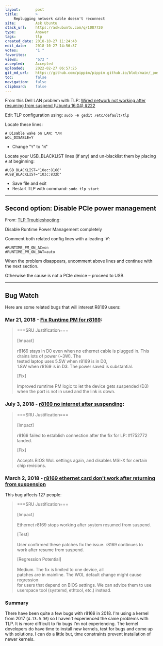 ```yaml
---
layout:       post
title:        >
    Replugging network cable doesn't reconnect
site:         Ask Ubuntu
stack_url:    https://askubuntu.com/q/1087720
type:         Answer
tags:         tlp
created_date: 2018-10-27 11:24:43
edit_date:    2018-10-27 14:56:37
votes:        "1 "
favorites:    
views:        "673 "
accepted:     Accepted
uploaded:     2022-02-27 06:57:25
git_md_url:   https://github.com/pippim/pippim.github.io/blob/main/_posts/2018/2018-10-27-Replugging-network-cable-doesn_t-reconnect.md
toc:          false
navigation:   false
clipboard:    false
---
```


From this Dell LAN problem with TLP: [Wired network not working after resuming from suspend (Ubuntu 16.04) #222][1]

Edit TLP configuration using: `sudo -H gedit /etc/default/tlp`

Locate these lines:

``` 
# Disable wake on LAN: Y/N
WOL_DISABLE=Y
```

- Change "`Y`" to "`N`"

Locate your USB_BLACKLIST lines (if any) and un-blacklist them by placing `#` at beginning:

``` 
#USB_BLACKLIST="10ec:8168"
#USB_BLACKLIST="103c:832b"
```

- Save file and exit
- Restart TLP with command: `sudo tlp start`


----------

## Second option: Disable PCIe power management

From: [TLP Troubleshooting][2]:

Disable Runtime Power Management completely

Comment both related config lines with a leading '`#`':

``` 
#RUNTIME_PM_ON_AC=on
#RUNTIME_PM_ON_BAT=auto
```

When the problem disappears, uncomment above lines and continue with the next section.

Otherwise the cause is not a PCIe device – proceed to USB.


----------


## Bug Watch

Here are some related bugs that will interest R8169 users:

### Mar 21, 2018 - [Fix Runtime PM for r8169][3]:

> ===SRU Justification===<br>  
> [Impact]<br>  
> r8169 stays in D0 even when no ethernet cable is plugged in. This drains lots of power (~3W). The  
> tested laptop uses 5.5W when r8169 is in D0,  
> 1.8W when r8169 is in D3. The power saved is substantial.  
>   
> [Fix]<br>  
> Improved rumtime PM logic to let the device gets suspended (D3)  
> when the port is not in used and the link is down.  

### July 3, 2018 - [r8169 no internet after suspending][4]:

> ===SRU Justification===<br>  
> [Impact]<br>  
> r8169 failed to establish connection after the fix for LP: #1752772 landed.  
>   
> [Fix]<br>  
> Accepts BIOS WoL settings again, and disables MSI-X for certain  
> chip revisions.  

### March 2, 2018 - [r8169 ethernet card don't work after returning from suspension][5]

This bug affects 127 people:

> ===SRU Justification===<br>  
> [Impact]<br>  
> Ethernet r8169 stops working after system resumed from suspend.  
>   
> [Test]<br>  
> User confirmed these patches fix the issue. r8169 continues to  
> work after resume from suspend.  
>   
> [Regression Potential]<br>  
> Medium. The fix is limited to one device, all  
> patches are in mainline. The WOL default change might cause regression  
> for users that depend on BIOS settings. We can advice them to use  
> userspace tool (systemd, ethtool, etc.) instead.  

### Summary

There have been quite a few bugs with r8169 in 2018. I'm using a kernel from 2017 (`4.13.0-36`) so I haven't experienced the same problems with TLP. It is more difficult to fix bugs I'm not experiencing. The kernel developers do have time to install new kernels, test for bugs and come up with solutions. I can do a little but, time constraints prevent installation of newer kernels.


  [1]: https://github.com/linrunner/TLP/issues/222
  [2]: https://linrunner.de/en/tlp/docs/tlp-troubleshooting.html
  [3]: https://bugs.launchpad.net/ubuntu/+source/linux/+bug/1757422
  [4]: https://bugs.launchpad.net/ubuntu/+source/linux/+bug/1779817
  [5]: https://bugs.launchpad.net/ubuntu/+source/linux/+bug/1752772
